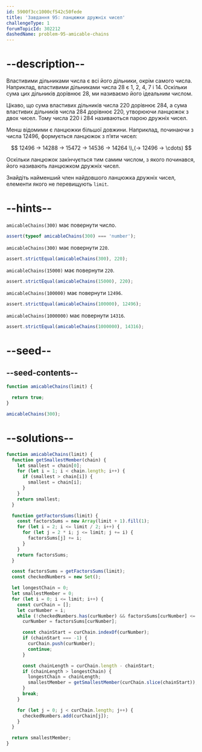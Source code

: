 ```yaml
---
id: 5900f3cc1000cf542c50fede
title: 'Завдання 95: ланцюжки дружніх чисел'
challengeType: 1
forumTopicId: 302212
dashedName: problem-95-amicable-chains
---
```


# --description--

Властивими дільниками числа є всі його дільники, окрім самого числа. Наприклад, властивими дільниками числа 28 є 1, 2, 4, 7 і 14. Оскільки сума цих дільників дорівнює 28, ми називаємо його ідеальним числом.

Цікаво, що сума властивих дільників числа 220 дорівнює 284, а сума властивих дільників числа 284 дорівнює 220, утворюючи ланцюжок з двох чисел. Тому числа 220 і 284 називаються парою дружніх чисел.

Менш відомими є ланцюжки більшої довжини. Наприклад, починаючи з числа 12496, формується ланцюжок з п’яти чисел:

$$ 12496 → 14288 → 15472 → 14536 → 14264 \\,(→ 12496 → \cdots) $$

Оскільки ланцюжок закінчується тим самим числом, з якого починався, його називають ланцюжком дружніх чисел.

Знайдіть найменший член найдовшого ланцюжка дружніх чисел, елементи якого не перевищують `limit`.

# --hints--

`amicableChains(300)` має повернути число.

```js
assert(typeof amicableChains(300) === 'number');
```

`amicableChains(300)` має повернути `220`.

```js
assert.strictEqual(amicableChains(300), 220);
```

`amicableChains(15000)` має повернути `220`.

```js
assert.strictEqual(amicableChains(15000), 220);
```

`amicableChains(100000)` має повернути `12496`.

```js
assert.strictEqual(amicableChains(100000), 12496);
```

`amicableChains(1000000)` має повернути `14316`.

```js
assert.strictEqual(amicableChains(1000000), 14316);
```

# --seed--

## --seed-contents--

```js
function amicableChains(limit) {

  return true;
}

amicableChains(300);
```

# --solutions--

```js
function amicableChains(limit) {
  function getSmallestMember(chain) {
    let smallest = chain[0];
    for (let i = 1; i < chain.length; i++) {
      if (smallest > chain[i]) {
        smallest = chain[i];
      }
    }
    return smallest;
  }

  function getFactorsSums(limit) {
    const factorsSums = new Array(limit + 1).fill(1);
    for (let i = 2; i <= limit / 2; i++) {
      for (let j = 2 * i; j <= limit; j += i) {
        factorsSums[j] += i;
      }
    }
    return factorsSums;
  }

  const factorsSums = getFactorsSums(limit);
  const checkedNumbers = new Set();

  let longestChain = 0;
  let smallestMember = 0;
  for (let i = 0; i <= limit; i++) {
    const curChain = [];
    let curNumber = i;
    while (!checkedNumbers.has(curNumber) && factorsSums[curNumber] <= limit) {
      curNumber = factorsSums[curNumber];

      const chainStart = curChain.indexOf(curNumber);
      if (chainStart === -1) {
        curChain.push(curNumber);
        continue;
      }

      const chainLength = curChain.length - chainStart;
      if (chainLength > longestChain) {
        longestChain = chainLength;
        smallestMember = getSmallestMember(curChain.slice(chainStart));
      }
      break;
    }

    for (let j = 0; j < curChain.length; j++) {
      checkedNumbers.add(curChain[j]);
    }
  }

  return smallestMember;
}
```
